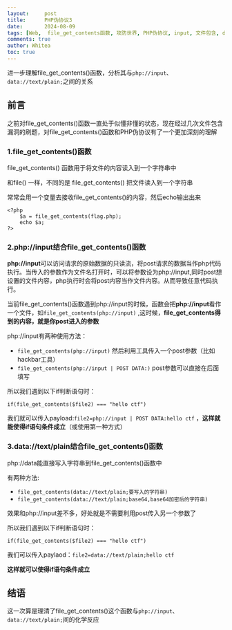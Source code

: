 ```yaml
---
layout:     post
title:      PHP伪协议3
date:       2024-08-09
tags: [Web,  file_get_contents函数, 攻防世界, PHP伪协议, input, 文件包含, data]
comments: true
author: Whitea
toc: true
---
```


进一步理解file_get_contents()函数，分析其与`php://input`、`data://text/plain;`之间的关系

<!-- more -->

## 前言

之前对file_get_contents()函数一直处于似懂非懂的状态，现在经过几次文件包含漏洞的刷题，对file_get_contents()函数和PHP伪协议有了一个更加深刻的理解

### 1.file_get_contents()函数

file_get_contents() 函数用于将文件的内容读入到一个字符串中

和file() 一样，不同的是 file_get_contents() 把文件读入到一个字符串

常常会用一个变量去接收file_get_contents()的内容，然后echo输出出来

```
<?php
    $a = file_get_contents(flag.php);
    echo $a;
?>
```

### 2.php://input结合file_get_contents()函数

**php://input**可以访问请求的原始数据的只读流，将post请求的数据当作php代码执行。当传入的参数作为文件名打开时，可以将参数设为php://input,同时post想设置的文件内容，php执行时会将post内容当作文件内容。从而导致任意代码执行。

当前file_get_contents()函数遇到php://input的时候，函数会把**php://input**看作一个文件，如`file_get_contents(php://input)` ,这时候，**file_get_contents得到的内容，就是你post进入的参数**

php://input有两种使用方法：
   - `file_get_contents(php://input)` 然后利用工具传入一个post参数（比如hackbar工具）
   - `file_get_contents(php://input | POST DATA:)`  post参数可以直接在后面填写

所以我们遇到以下if判断语句时：

```
if(file_get_contents($file2) === "hello ctf")
```

我们就可以传入payload:`file2=php://input | POST DATA:hello ctf` ，**这样就能使得if语句条件成立**（或使用第一种方式）

### 3.data://text/plain结合file_get_contents()函数

php://data能直接写入字符串到file_get_contents()函数中

有两种方法:
   -  `file_get_contents(data://text/plain;要写入的字符串)`
   - `file_get_contents(data://text/plain;base64,base64加密后的字符串)`

效果和php://input差不多，好处就是不需要利用post传入另一个参数了

所以我们遇到以下if判断语句时：

```
if(file_get_contents($file2) === "hello ctf")
```

我们可以传入paylaod：`file2=data://text/plain;hello ctf`

**这样就可以使得if语句条件成立**

## 结语

这一次算是理清了file_get_contents()这个函数与`php://input`、`data://text/plain;`间的化学反应
